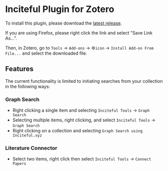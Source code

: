 # Inciteful Plugin for Zotero

To install this plugin, please download the [latest release](https://github.com/inciteful-xyz/inciteful-zotero-plugin/releases/latest/download/inciteful-zotero-plugin.xpi). 

If you are using Firefox, please right click the link and select "Save Link As...".

Then, in Zotero, go to `Tools` -> `Add-ons` -> :gear:`icon` -> `Install Add-on From File...` and select the downloaded file.

## Features
The current functionality is limited to initiating searches from your collection in the following ways:


### Graph Search
- Right clicking a single item and selecting `Inciteful Tools` -> `Graph Search`
- Selecting multiple items, right clicking, and select `Inciteful Tools` -> `Graph Search`
- Right clicking on a collection and selecting `Graph Search using Inciteful.xyz`

### Literature Connector
- Select two items, right click then select `Inciteful Tools` -> `Connect Papers`
